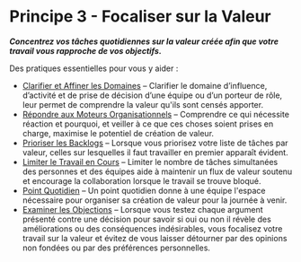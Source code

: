 # Principe 3 - Focaliser sur la Valeur


**_Concentrez vos tâches quotidiennes sur la valeur créée afin que votre travail vous rapproche de vos objectifs._**

Des pratiques essentielles pour vous y aider :

-   [Clarifier et Affiner les Domaines](section:clarify-and-develop-domains) – Clarifier le domaine d’influence, d’activité et de prise de décision d’une équipe ou d’un porteur de rôle, leur permet de comprendre la valeur qu'ils sont censés apporter.
-   [Répondre aux Moteurs Organisationnels](section:respond-to-organizational-drivers) – Comprendre ce qui nécessite réaction et pourquoi, et veiller à ce que ces choses soient prises en charge, maximise le potentiel de création de valeur.
-   [Prioriser les Backlogs](section:prioritize-backlogs) – Lorsque vous priorisez votre liste de tâches par valeur,  celles sur lesquelles il faut travailler en premier apparaît évident.
-   [Limiter le Travail en Cours](section:limit-work-in-progress) –  Limiter le nombre de tâches simultanées des personnes et des équipes aide à maintenir un flux de valeur soutenu et encourage la collaboration lorsque le travail se trouve bloqué.
-   [Point Quotidien](section:daily-standup) – Un point quotidien donne à une équipe l'espace nécessaire pour organiser sa création de valeur pour la journée à venir.
-   [Examiner les Objections](section:test-arguments-qualify-as-objections) – Lorsque vous testez chaque argument présenté contre une décision pour savoir si oui ou non il révèle des améliorations ou des conséquences indésirables, vous focalisez votre travail sur la valeur et évitez de vous laisser détourner par des opinions non fondées ou par des préférences personnelles.
